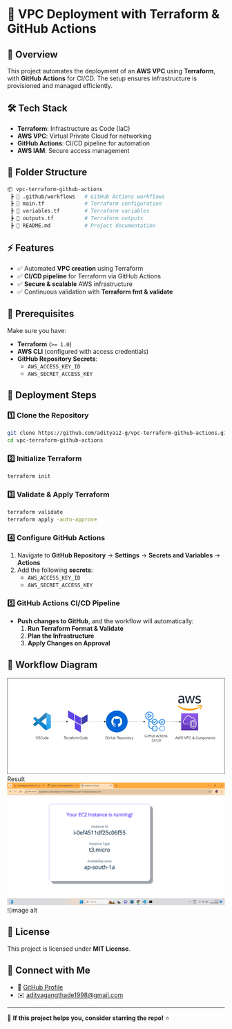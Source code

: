 
# 🚀 VPC Deployment with Terraform & GitHub Actions

## 📌 Overview
This project automates the deployment of an **AWS VPC** using **Terraform**, with **GitHub Actions** for CI/CD. The setup ensures infrastructure is provisioned and managed efficiently.

## 🛠️ Tech Stack
- **Terraform**: Infrastructure as Code (IaC)
- **AWS VPC**: Virtual Private Cloud for networking
- **GitHub Actions**: CI/CD pipeline for automation
- **AWS IAM**: Secure access management

## 📂 Folder Structure
```bash
📦 vpc-terraform-github-actions
 ┣ 📂 .github/workflows   # GitHub Actions workflows
 ┣ 📜 main.tf             # Terraform configuration
 ┣ 📜 variables.tf        # Terraform variables
 ┣ 📜 outputs.tf          # Terraform outputs
 ┣ 📜 README.md           # Project documentation
```

## ⚡ Features
- ✅ Automated **VPC creation** using Terraform
- ✅ **CI/CD pipeline** for Terraform via GitHub Actions
- ✅ **Secure & scalable** AWS infrastructure
- ✅ Continuous validation with **Terraform fmt & validate**

## 📌 Prerequisites
Make sure you have:
- **Terraform** (`>= 1.0`)
- **AWS CLI** (configured with access credentials)
- **GitHub Repository Secrets**:
  - `AWS_ACCESS_KEY_ID`
  - `AWS_SECRET_ACCESS_KEY`

## 🚀 Deployment Steps

### 1️⃣ Clone the Repository
```bash
git clone https://github.com/aditya12-g/vpc-terraform-github-actions.git
cd vpc-terraform-github-actions
```

### 2️⃣ Initialize Terraform
```bash
terraform init
```

### 3️⃣ Validate & Apply Terraform
```bash
terraform validate
terraform apply -auto-approve
```

### 4️⃣ Configure GitHub Actions
1. Navigate to **GitHub Repository** → **Settings** → **Secrets and Variables** → **Actions**
2. Add the following **secrets**:
   - `AWS_ACCESS_KEY_ID`
   - `AWS_SECRET_ACCESS_KEY`

### 5️⃣ GitHub Actions CI/CD Pipeline
- **Push changes to GitHub**, and the workflow will automatically:
  1. **Run Terraform Format & Validate**
  2. **Plan the Infrastructure**
  3. **Apply Changes on Approval**

## 📸 Workflow Diagram
![image alt](https://github.com/aditya12-g/vpc-terraform-github-actions/blob/6bcec76eb7311dd9949ffa93dfed619cd87f76fd/ci-cd.jpg)
Result
![image alt](https://github.com/aditya12-g/vpc-terraform-github-actions/blob/main/Screenshot%20(8).png?raw=true) ![image alt

## 📜 License
This project is licensed under **MIT License**.

## 🙌 Connect with Me
- 🔗 [GitHub Profile](https://github.com/aditya12-g)
- ✉️ adityagangthade1998@gmail.com

---
🌟 **If this project helps you, consider starring the repo!** ⭐
